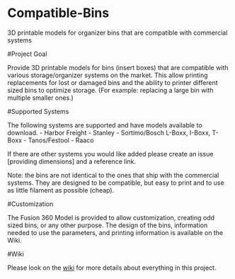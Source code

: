 # Compatible-Bins
3D printable models for organizer bins that are compatible with commercial systems

#Project Goal

Provide 3D printable models for bins (insert boxes) that are compatible with various storage/organizer systems on the market. This allow printing replacements for lost or damaged bins and the ability to printer different sized bins to optimize storage. (For example: replacing a large bin with multiple smaller ones.)

#Supported Systems

The following systems are supported and have models available to download.
	- Harbor Freight
	- Stanley
	- Sortimo/Bosch L-Boxx, I-Boxx, T-Boxx
	- Tanos/Festool
	- Raaco

If there are other systems you would like added please create an issue [providing dimensions] and a reference link.

Note: the bins are not identical to the ones that ship with the commercial systems. They are designed to be compatible, but easy to print and to use as little filament as possible (cheap).

#Customization

The Fusion 360 Model is provided to allow customization, creating odd sized bins, or any other purpose. The design of the bins, information needed to use the parameters, and printing information is available on the Wiki.

#Wiki

Please look on the [wiki](https://github.com/julie777/Compatible-Bins/wiki) for more details about everything in this project.

